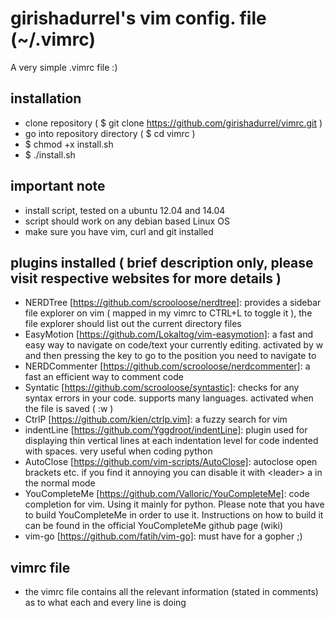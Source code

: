 # girishadurrel's vim config. file (~/.vimrc)

A very simple .vimrc file :)

installation
------------

* clone repository ( $ git clone https://github.com/girishadurrel/vimrc.git )
* go into repository directory ( $ cd vimrc )
* $ chmod +x install.sh
* $ ./install.sh

important note
--------------

* install script, tested on a ubuntu 12.04 and 14.04
* script should work on any debian based Linux OS
* make sure you have vim, curl and git installed

plugins installed ( brief description only, please visit respective websites for more details )
------------------

* NERDTree [https://github.com/scrooloose/nerdtree]: provides a sidebar file explorer on vim ( mapped in my vimrc to CTRL+L to toggle it ), the file explorer should list out the current directory files
* EasyMotion [https://github.com/Lokaltog/vim-easymotion]: a fast and easy way to navigate on code/text your currently editing. activated by <leader><leader>w and then pressing the key to go to the position you need to navigate to
* NERDCommenter [https://github.com/scrooloose/nerdcommenter]: a fast an efficient way to comment code
* Syntatic [https://github.com/scrooloose/syntastic]: checks for any syntax errors in your code. supports many languages. activated when the file is saved ( <esc> :w <cr> )
* CtrlP [https://github.com/kien/ctrlp.vim]: a fuzzy search for vim
* indentLine [https://github.com/Yggdroot/indentLine]: plugin used for displaying thin vertical lines at each indentation level for code indented with spaces. very useful when coding python
* AutoClose [https://github.com/vim-scripts/AutoClose]: autoclose open brackets etc. if you find it annoying you can disable it with &lt;leader&gt; a in the normal mode
* YouCompleteMe [https://github.com/Valloric/YouCompleteMe]: code completion for vim. Using it mainly for python. Please note that you have to build YouCompleteMe in order to use it. Instructions on how to build it can be found in the official YouCompleteMe github page (wiki)
* vim-go [https://github.com/fatih/vim-go]: must have for a gopher ;)

vimrc file
----------
* the vimrc file contains all the relevant information (stated in comments) as to what each and every line is doing
